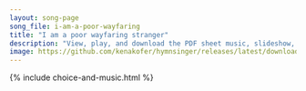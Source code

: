 ```yaml
---
layout: song-page
song_file: i-am-a-poor-wayfaring
title: "I am a poor wayfaring stranger"
description: "View, play, and download the PDF sheet music, slideshow, and audio. Lyrics: I am a poor wayfaring stranger atravlin' through this world of woe, yet there's no sickness, toil or danger in that bright world to which I go.  I'm g... english christian 4part"
image: https://github.com/kenakofer/hymnsinger/releases/latest/download/i-am-a-poor-wayfaring-trad.png
---
```


{% include choice-and-music.html %}
